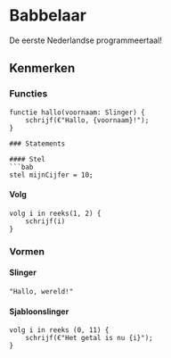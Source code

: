 # Babbelaar
De eerste Nederlandse programmeertaal!

## Kenmerken

### Functies
```bab
functie hallo(voornaam: Slinger) {
    schrijf(€"Hallo, {voornaam}!");
}

### Statements

#### Stel
```bab
stel mijnCijfer = 10;
```

#### Volg
```bab
volg i in reeks(1, 2) {
    schrijf(i)
}
```

### Vormen
#### Slinger
`"Hallo, wereld!"`

#### Sjabloonslinger
```bab
volg i in reeks (0, 11) {
    schrijf(€"Het getal is nu {i}");
}
```
